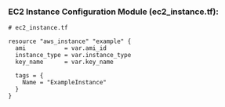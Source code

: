 ### EC2 Instance Configuration Module (ec2_instance.tf):

```
# ec2_instance.tf

resource "aws_instance" "example" {
  ami           = var.ami_id
  instance_type = var.instance_type
  key_name      = var.key_name

  tags = {
    Name = "ExampleInstance"
  }
}
```